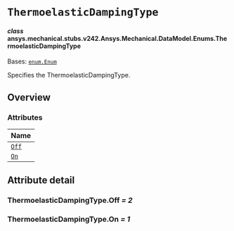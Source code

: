 # `ThermoelasticDampingType`



#### *class* ansys.mechanical.stubs.v242.Ansys.Mechanical.DataModel.Enums.ThermoelasticDampingType

Bases: [`enum.Enum`](https://docs.python.org/3/library/enum.html#enum.Enum)

Specifies the ThermoelasticDampingType.

<!-- !! processed by numpydoc !! -->

<a id="overview"></a>

## Overview

### Attributes

| Name |
| ------------------------------------------ |
| [`Off`](#ThermoelasticDampingType.Off) |
| [`On`](#ThermoelasticDampingType.On) |

<a id="attribute-detail"></a>

## Attribute detail

<a id="ThermoelasticDampingType.Off"></a>

### ThermoelasticDampingType.Off *= 2*

<a id="ThermoelasticDampingType.On"></a>

### ThermoelasticDampingType.On *= 1*


